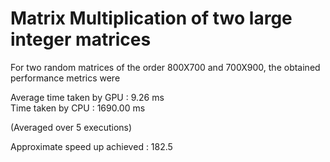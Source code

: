 # Matrix Multiplication of two large integer matrices

For two random matrices of the order 800X700 and 700X900, the obtained performance metrics were

Average time taken by GPU : 9.26 ms  
Time taken by CPU : 1690.00 ms

(Averaged over 5 executions)

Approximate speed up achieved : 182.5
